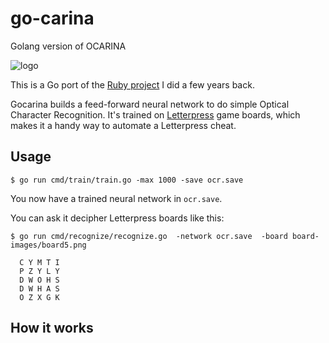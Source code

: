 # go-carina
Golang version of OCARINA


![logo](https://github.com/armhold/gocarina/blob/master/gocarina-logo.png "gocarina Logo")

This is a Go port of the [Ruby project](https://github.com/armhold/ocarina) I did a few years back.

Gocarina builds a feed-forward neural network to do simple Optical Character Recognition. It's trained on [Letterpress](http://www.atebits.com/letterpress) game boards, which makes it a handy way to automate a Letterpress cheat.

## Usage

`$ go run cmd/train/train.go -max 1000 -save ocr.save`

You now have a trained neural network in `ocr.save`.

You can ask it decipher Letterpress boards like this:

`$ go run cmd/recognize/recognize.go  -network ocr.save  -board board-images/board5.png`
```
  C Y M T I
  P Z Y L Y
  D W O H S
  D W H A S
  O Z X G K
```


## How it works

